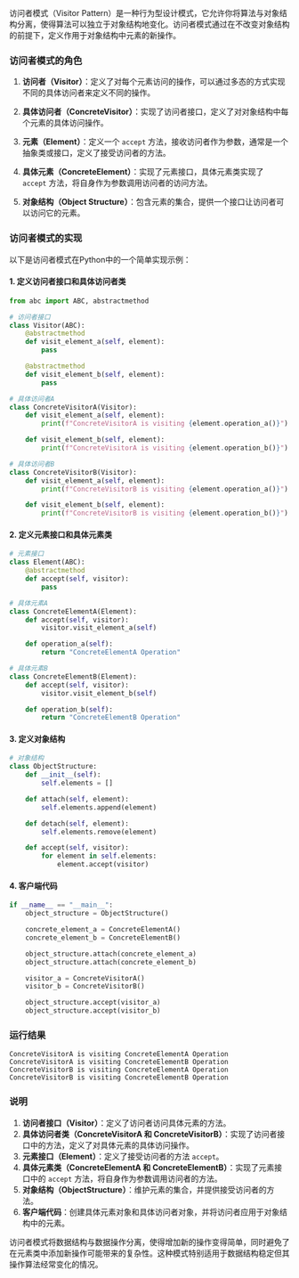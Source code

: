 访问者模式（Visitor Pattern）是一种行为型设计模式，它允许你将算法与对象结构分离，使得算法可以独立于对象结构地变化。访问者模式通过在不改变对象结构的前提下，定义作用于对象结构中元素的新操作。

### 访问者模式的角色

1. **访问者（Visitor）**：定义了对每个元素访问的操作，可以通过多态的方式实现不同的具体访问者来定义不同的操作。
   
2. **具体访问者（ConcreteVisitor）**：实现了访问者接口，定义了对对象结构中每个元素的具体访问操作。

3. **元素（Element）**：定义一个 `accept` 方法，接收访问者作为参数，通常是一个抽象类或接口，定义了接受访问者的方法。

4. **具体元素（ConcreteElement）**：实现了元素接口，具体元素类实现了 `accept` 方法，将自身作为参数调用访问者的访问方法。

5. **对象结构（Object Structure）**：包含元素的集合，提供一个接口让访问者可以访问它的元素。

### 访问者模式的实现

以下是访问者模式在Python中的一个简单实现示例：

#### 1. 定义访问者接口和具体访问者类

```python
from abc import ABC, abstractmethod

# 访问者接口
class Visitor(ABC):
    @abstractmethod
    def visit_element_a(self, element):
        pass

    @abstractmethod
    def visit_element_b(self, element):
        pass

# 具体访问者A
class ConcreteVisitorA(Visitor):
    def visit_element_a(self, element):
        print(f"ConcreteVisitorA is visiting {element.operation_a()}")

    def visit_element_b(self, element):
        print(f"ConcreteVisitorA is visiting {element.operation_b()}")

# 具体访问者B
class ConcreteVisitorB(Visitor):
    def visit_element_a(self, element):
        print(f"ConcreteVisitorB is visiting {element.operation_a()}")

    def visit_element_b(self, element):
        print(f"ConcreteVisitorB is visiting {element.operation_b()}")
```

#### 2. 定义元素接口和具体元素类

```python
# 元素接口
class Element(ABC):
    @abstractmethod
    def accept(self, visitor):
        pass

# 具体元素A
class ConcreteElementA(Element):
    def accept(self, visitor):
        visitor.visit_element_a(self)

    def operation_a(self):
        return "ConcreteElementA Operation"

# 具体元素B
class ConcreteElementB(Element):
    def accept(self, visitor):
        visitor.visit_element_b(self)

    def operation_b(self):
        return "ConcreteElementB Operation"
```

#### 3. 定义对象结构

```python
# 对象结构
class ObjectStructure:
    def __init__(self):
        self.elements = []

    def attach(self, element):
        self.elements.append(element)

    def detach(self, element):
        self.elements.remove(element)

    def accept(self, visitor):
        for element in self.elements:
            element.accept(visitor)
```

#### 4. 客户端代码

```python
if __name__ == "__main__":
    object_structure = ObjectStructure()

    concrete_element_a = ConcreteElementA()
    concrete_element_b = ConcreteElementB()

    object_structure.attach(concrete_element_a)
    object_structure.attach(concrete_element_b)

    visitor_a = ConcreteVisitorA()
    visitor_b = ConcreteVisitorB()

    object_structure.accept(visitor_a)
    object_structure.accept(visitor_b)
```

### 运行结果

```plaintext
ConcreteVisitorA is visiting ConcreteElementA Operation
ConcreteVisitorA is visiting ConcreteElementB Operation
ConcreteVisitorB is visiting ConcreteElementA Operation
ConcreteVisitorB is visiting ConcreteElementB Operation
```

### 说明

1. **访问者接口（Visitor）**：定义了访问者访问具体元素的方法。
2. **具体访问者类（ConcreteVisitorA 和 ConcreteVisitorB）**：实现了访问者接口中的方法，定义了对具体元素的具体访问操作。
3. **元素接口（Element）**：定义了接受访问者的方法 `accept`。
4. **具体元素类（ConcreteElementA 和 ConcreteElementB）**：实现了元素接口中的 `accept` 方法，将自身作为参数调用访问者的方法。
5. **对象结构（ObjectStructure）**：维护元素的集合，并提供接受访问者的方法。
6. **客户端代码**：创建具体元素对象和具体访问者对象，并将访问者应用于对象结构中的元素。

访问者模式将数据结构与数据操作分离，使得增加新的操作变得简单，同时避免了在元素类中添加新操作可能带来的复杂性。这种模式特别适用于数据结构稳定但其操作算法经常变化的情况。